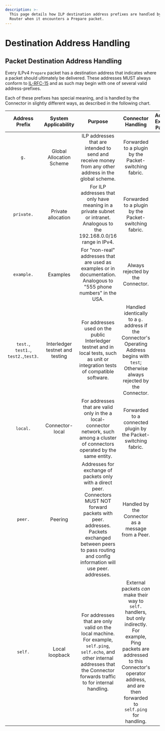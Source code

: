 ```yaml
---
description: >-
  This page details how ILP destination address prefixes are handled by the
  Router when it encounters a Prepare packet.
---
```


# Destination Address Handling

## Packet Destination Address Handling

Every ILPv4 `Prepare` packet has a destination address that indicates where a packet should ultimately be delivered. These addresses MUST always conform to [IL-RFC-15](https://github.com/interledger/rfcs/blob/master/0015-ilp-addresses) and as such may begin with one of several valid address-prefixes. 

Each of these prefixes has special meaning, and is handled by the Connector in slightly different ways, as described in the following chart.

| Address Prefix | System Applicability | Purpose | Connector Handling | Accepts External Packets | Forwards Out of Connector |
| :---: | :---: | :---: | :---: | :---: | :---: |
| `g.` | Global Allocation Scheme | ILP addresses that are intended to send and receive money from any other address in the global scheme. | Forwarded to a plugin by the Packet-switching fabric. | Yes | Yes |
| `private.` | Private allocation | For ILP addresses that only have meaning in a private subnet or intranet. Analogous to the 192.168.0.0/16 range in IPv4. | Forwarded to a plugin by the Packet-switching fabric. | No | Yes |
| `example.` | Examples | For "non-real" addresses that are used as examples or in documentation. Analogous to "555 phone numbers" in the USA. | Always rejected by the Connector. | No | No |
| `test.`, `test1.`, `test2.`,`test3.` | Interledger testnet and testing | For addresses used on the public Interledger testnet and in local tests, such as unit or integration tests of compatible software. | Handled identically to a `g.` address if the Connector's Operating Address begins with `test`; Otherwise always rejected by the Connector. | Yes | Yes |
| `local.` | Connector-local | For addresses that are valid only in the a local-connector network, such among a cluster of connectors operated by the same entity. | Forwarded to a connected plugin by the Packet-switching fabric. | No | Yes \(only to another `local.`\) |
| `peer.` | Peering | Addresses for exchange of packets only with a direct peer. Connectors MUST NOT forward packets with peer. addresses. Packets exchanged between peers to pass routing and config information will use peer. addresses. | Handled by the Connector as a message from a Peer. | Yes | No |
| `self.` | Local loopback | For addresses that are only valid on the local machine. For example, `self.ping`, `self.echo`, and other internal addresses that the Connector forwards traffic to for internal handling. | External packets _can_ make their way to `self.` handlers, but only indirectly. For example, Ping packets are addressed to this Connector's operator address, and are then forwarded to `self.ping` for handling. | No | No |

